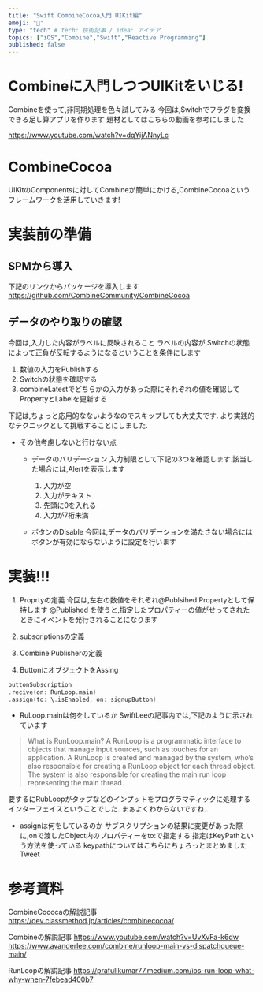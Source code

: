 ```yaml
---
title: "Swift CombineCocoa入門 UIKit編"
emoji: "🦁"
type: "tech" # tech: 技術記事 / idea: アイデア
topics: ["iOS","Combine","Swift","Reactive Programming"]
published: false
---
```



# Combineに入門しつつUIKitをいじる!
Combineを使って,非同期処理を色々試してみる
今回は,Switchでフラグを変換できる足し算アプリを作ります
題材としてはこちらの動画を参考にしました
<!-- TODO: アプリ道場の課題の動画を書く -->
https://www.youtube.com/watch?v=dqYijANnyLc
# CombineCocoa
UIKitのComponentsに対してCombineが簡単にかける,CombineCocoaというフレームワークを活用していきます!


# 実装前の準備
## SPMから導入

下記のリンクからパッケージを導入します
https://github.com/CombineCommunity/CombineCocoa


## データのやり取りの確認
今回は,入力した内容がラベルに反映されること
ラベルの内容が,Switchの状態によって正負が反転するようになるということを条件にします
<!-- TODO: ここにシークエンスダイアグラムを作る -->

1. 数値の入力をPublishする
2. Switchの状態を確認する
3. combineLatestでどちらかの入力があった際にそれぞれの値を確認してPropertyとLabelを更新する


下記は,ちょっと応用的なないようなのでスキップしても大丈夫です.
より実践的なテクニックとして挑戦することにしました.
* その他考慮しないと行けない点
  * データのバリデーション
    入力制限として下記の3つを確認します.該当した場合には,Alertを表示します
    1. 入力が空
    2. 入力がテキスト
    3. 先頭に0を入れる
    4. 入力が7桁未満

  * ボタンのDisable
    今回は,データのバリデーションを満たさない場合にはボタンが有効にならないように設定を行います


# 実装!!!

1. Proprtyの定義
今回は,左右の数値をそれぞれ@Publsihed Propertyとして保持します
@Published を使うと,指定したプロパティーの値がせってされたときにイベントを発行されることになります



2. subscriptionsの定義
3. Combine Publisherの定義

4. ButtonにオブジェクトをAssing
```swift
buttonSubscription
.recive(on: RunLoop.main)
.assign(to: \.isEnabled, on: signupButton)

```
* RuLoop.mainは何をしているか
SwiftLeeの記事内では,下記のように示されています
> What is RunLoop.main?
> A RunLoop is a programmatic interface to objects that manage input sources, such as touches for an application. A RunLoop is created and managed by the system, who’s also responsible for creating a RunLoop object for each thread object. The system is also responsible for creating the main run loop representing the main thread.

要するにRubLoopがタップなどのインプットをプログラマティックに処理するインターフェイスということでした.
まぁよくわからないですね...



* assignは何をしているのか
サブスクリプションの結果に変更があった際に,onで渡したObject内のプロパティーをto:で指定する
指定はKeyPathという方法を使っている
keypathについてはこちらにちょろっとまとめましたTweet






# 参考資料
CombineCococaの解説記事
https://dev.classmethod.jp/articles/combinecocoa/

Combineの解説記事
https://www.youtube.com/watch?v=UvXvFa-k6dw
https://www.avanderlee.com/combine/runloop-main-vs-dispatchqueue-main/

RunLoopの解説記事
https://prafullkumar77.medium.com/ios-run-loop-what-why-when-7febead400b7